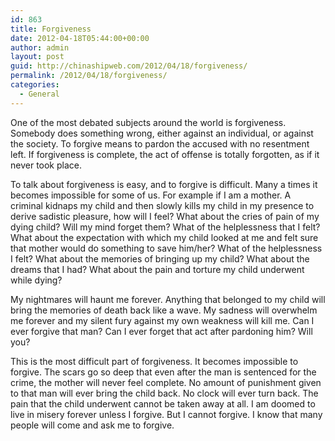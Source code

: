 ```yaml
---
id: 863
title: Forgiveness
date: 2012-04-18T05:44:00+00:00
author: admin
layout: post
guid: http://chinashipweb.com/2012/04/18/forgiveness/
permalink: /2012/04/18/forgiveness/
categories:
  - General
---
```

One of the most debated subjects around the world is forgiveness. Somebody does something wrong, either against an individual, or against the society. To forgive means to pardon the accused with no resentment left. If forgiveness is complete, the act of offense is totally forgotten, as if it never took place.

To talk about forgiveness is easy, and to forgive is difficult. Many a times it becomes impossible for some of us. For example if I am a mother. A criminal kidnaps my child and then slowly kills my child in my presence to derive sadistic pleasure, how will I feel? What about the cries of pain of my dying child? Will my mind forget them? What of the helplessness that I felt? What about the expectation with which my child looked at me and felt sure that mother would do something to save him/her? What of the helplessness I felt? What about the memories of bringing up my child? What about the dreams that I had? What about the pain and torture my child underwent while dying?

My nightmares will haunt me forever. Anything that belonged to my child will bring the memories of death back like a wave. My sadness will overwhelm me forever and my silent fury against my own weakness will kill me. Can I ever forgive that man? Can I ever forget that act after pardoning him? Will you?

This is the most difficult part of forgiveness. It becomes impossible to forgive. The scars go so deep that even after the man is sentenced for the crime, the mother will never feel complete. No amount of punishment given to that man will ever bring the child back. No clock will ever turn back. The pain that the child underwent cannot be taken away at all. I am doomed to live in misery forever unless I forgive. But I cannot forgive. I know that many people will come and ask me to forgive.